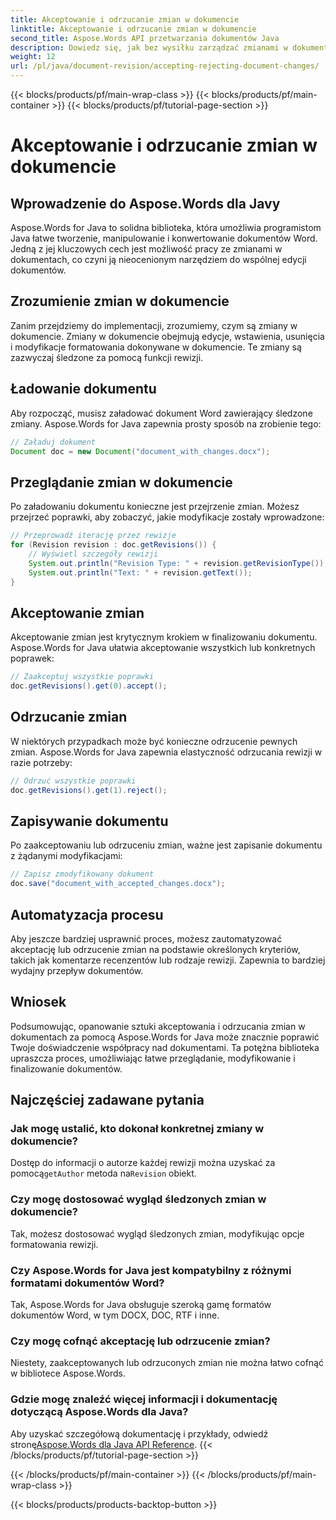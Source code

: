 ```yaml
---
title: Akceptowanie i odrzucanie zmian w dokumencie
linktitle: Akceptowanie i odrzucanie zmian w dokumencie
second_title: Aspose.Words API przetwarzania dokumentów Java
description: Dowiedz się, jak bez wysiłku zarządzać zmianami w dokumentach dzięki Aspose.Words for Java. Akceptuj i odrzucaj poprawki bezproblemowo.
weight: 12
url: /pl/java/document-revision/accepting-rejecting-document-changes/
---
```


{{< blocks/products/pf/main-wrap-class >}}
{{< blocks/products/pf/main-container >}}
{{< blocks/products/pf/tutorial-page-section >}}

# Akceptowanie i odrzucanie zmian w dokumencie


## Wprowadzenie do Aspose.Words dla Javy

Aspose.Words for Java to solidna biblioteka, która umożliwia programistom Java łatwe tworzenie, manipulowanie i konwertowanie dokumentów Word. Jedną z jej kluczowych cech jest możliwość pracy ze zmianami w dokumentach, co czyni ją nieocenionym narzędziem do wspólnej edycji dokumentów.

## Zrozumienie zmian w dokumencie

Zanim przejdziemy do implementacji, zrozumiemy, czym są zmiany w dokumencie. Zmiany w dokumencie obejmują edycje, wstawienia, usunięcia i modyfikacje formatowania dokonywane w dokumencie. Te zmiany są zazwyczaj śledzone za pomocą funkcji rewizji.

## Ładowanie dokumentu

Aby rozpocząć, musisz załadować dokument Word zawierający śledzone zmiany. Aspose.Words for Java zapewnia prosty sposób na zrobienie tego:

```java
// Załaduj dokument
Document doc = new Document("document_with_changes.docx");
```

## Przeglądanie zmian w dokumencie

Po załadowaniu dokumentu konieczne jest przejrzenie zmian. Możesz przejrzeć poprawki, aby zobaczyć, jakie modyfikacje zostały wprowadzone:

```java
// Przeprowadź iterację przez rewizje
for (Revision revision : doc.getRevisions()) {
    // Wyświetl szczegóły rewizji
    System.out.println("Revision Type: " + revision.getRevisionType());
    System.out.println("Text: " + revision.getText());
}
```

## Akceptowanie zmian

Akceptowanie zmian jest krytycznym krokiem w finalizowaniu dokumentu. Aspose.Words for Java ułatwia akceptowanie wszystkich lub konkretnych poprawek:

```java
// Zaakceptuj wszystkie poprawki
doc.getRevisions().get(0).accept();
```

## Odrzucanie zmian

W niektórych przypadkach może być konieczne odrzucenie pewnych zmian. Aspose.Words for Java zapewnia elastyczność odrzucania rewizji w razie potrzeby:

```java
// Odrzuć wszystkie poprawki
doc.getRevisions().get(1).reject();
```

## Zapisywanie dokumentu

Po zaakceptowaniu lub odrzuceniu zmian, ważne jest zapisanie dokumentu z żądanymi modyfikacjami:

```java
// Zapisz zmodyfikowany dokument
doc.save("document_with_accepted_changes.docx");
```

## Automatyzacja procesu

Aby jeszcze bardziej usprawnić proces, możesz zautomatyzować akceptację lub odrzucenie zmian na podstawie określonych kryteriów, takich jak komentarze recenzentów lub rodzaje rewizji. Zapewnia to bardziej wydajny przepływ dokumentów.

## Wniosek

Podsumowując, opanowanie sztuki akceptowania i odrzucania zmian w dokumentach za pomocą Aspose.Words for Java może znacznie poprawić Twoje doświadczenie współpracy nad dokumentami. Ta potężna biblioteka upraszcza proces, umożliwiając łatwe przeglądanie, modyfikowanie i finalizowanie dokumentów.

## Najczęściej zadawane pytania

### Jak mogę ustalić, kto dokonał konkretnej zmiany w dokumencie?

 Dostęp do informacji o autorze każdej rewizji można uzyskać za pomocą`getAuthor` metoda na`Revision` obiekt.

### Czy mogę dostosować wygląd śledzonych zmian w dokumencie?

Tak, możesz dostosować wygląd śledzonych zmian, modyfikując opcje formatowania rewizji.

### Czy Aspose.Words for Java jest kompatybilny z różnymi formatami dokumentów Word?

Tak, Aspose.Words for Java obsługuje szeroką gamę formatów dokumentów Word, w tym DOCX, DOC, RTF i inne.

### Czy mogę cofnąć akceptację lub odrzucenie zmian?

Niestety, zaakceptowanych lub odrzuconych zmian nie można łatwo cofnąć w bibliotece Aspose.Words.

### Gdzie mogę znaleźć więcej informacji i dokumentację dotyczącą Aspose.Words dla Java?

 Aby uzyskać szczegółową dokumentację i przykłady, odwiedź stronę[Aspose.Words dla Java API Reference](https://reference.aspose.com/words/java/).
{{< /blocks/products/pf/tutorial-page-section >}}

{{< /blocks/products/pf/main-container >}}
{{< /blocks/products/pf/main-wrap-class >}}

{{< blocks/products/products-backtop-button >}}
